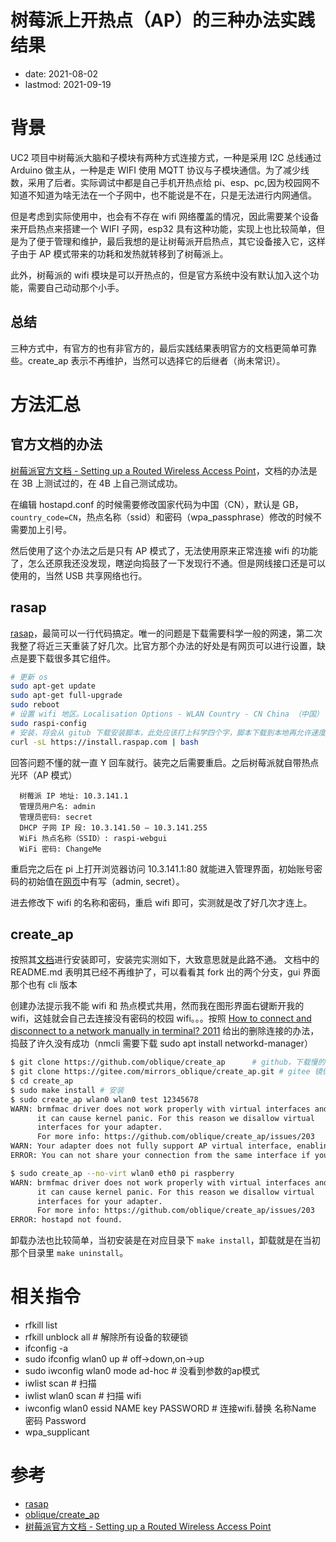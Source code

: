 # 树莓派上开热点（AP）的三种办法实践结果
- date: 2021-08-02
- lastmod: 2021-09-19

# 背景
UC2 项目中树莓派大脑和子模块有两种方式连接方式，一种是采用 I2C 总线通过 Arduino 做主从，一种是走 WIFI 使用 MQTT 协议与子模块通信。为了减少线数，采用了后者。实际调试中都是自己手机开热点给 pi、esp、pc,因为校园网不知道不知道为啥无法在一个子网中，也不能说是不在，只是无法进行内网通信。

但是考虑到实际使用中，也会有不存在 wifi 网络覆盖的情况，因此需要某个设备来开启热点来搭建一个 WIFI 子网，esp32 具有这种功能，实现上也比较简单，但是为了便于管理和维护，最后我想的是让树莓派开启热点，其它设备接入它，这样子由于 AP 模式带来的功耗和发热就转移到了树莓派上。

此外，树莓派的 wifi 模块是可以开热点的，但是官方系统中没有默认加入这个功能，需要自己动动那个小手。

## 总结
三种方式中，有官方的也有非官方的，最后实践结果表明官方的文档更简单可靠些。create_ap 表示不再维护，当然可以选择它的后继者（尚未常识）。

# 方法汇总
## 官方文档的办法
[树莓派官方文档 - Setting up a Routed Wireless Access Point](https://www.raspberrypi.org/documentation/computers/configuration.html#setting-up-a-routed-wireless-access-point)，文档的办法是在 3B 上测试过的，在 4B 上自己测试成功。

在编辑 hostapd.conf 的时候需要修改国家代码为中国（CN），默认是 GB，`country_code=CN`，热点名称（ssid）和密码（wpa_passphrase）修改的时候不需要加上引号。

然后使用了这个办法之后是只有 AP 模式了，无法使用原来正常连接 wifi 的功能了，怎么还原我还没发现，瞎逆向捣鼓了一下发现行不通。但是网线接口还是可以使用的，当然 USB 共享网络也行。

## rasap
[rasap](https://raspap.com/#quick)，最简可以一行代码搞定。唯一的问题是下载需要科学一般的网速，第二次我整了将近三天重装了好几次。比官方那个办法的好处是有网页可以进行设置，缺点是要下载很多其它组件。

```bash
# 更新 os
sudo apt-get update
sudo apt-get full-upgrade
sudo reboot
# 设置 wifi 地区。Localisation Options - WLAN Country - CN China （中国）
sudo raspi-config
# 安装，将会从 gitub 下载安装脚本，此处应该打上科学四个字，脚本下载到本地再允许速度也不会上涨，因为脚本也会从 github 上下载不少的东西，这个办法极其考验科学的网速
curl -sL https://install.raspap.com | bash
```

回答问题不懂的就一直 Y 回车就行。装完之后需要重启。之后树莓派就自带热点光环（AP 模式）

      树莓派 IP 地址: 10.3.141.1
      管理员用户名: admin
      管理员密码: secret
      DHCP 子网 IP 段: 10.3.141.50 — 10.3.141.255
      WiFi 热点名称（SSID）: raspi-webgui
      WiFi 密码: ChangeMe

重启完之后在 pi 上打开浏览器访问 10.3.141.1:80 就能进入管理界面，初始账号密码的初始值在[网页](https://raspap.com/#quick)中有写（admin, secret）。

进去修改下 wifi 的名称和密码，重启 wifi 即可，实测就是改了好几次才连上。




## create_ap
按照其[文档](https://github.com/oblique/create_ap)进行安装即可，安装完实测如下，大致意思就是此路不通。
文档中的 README.md 表明其已经不再维护了，可以看看其 fork 出的两个分支，gui 界面那个也有 cli 版本

创建办法提示我不能 wifi 和 热点模式共用，然而我在图形界面右键断开我的 wifi，这娃就会自己去连接没有密码的校园 wifi。。。按照 [How to connect and disconnect to a network manually in terminal? 2011](https://askubuntu.com/questions/16584/how-to-connect-and-disconnect-to-a-network-manually-in-terminal/16588#16588?newreg=703745661aba401084b71d852ee5b7da) 给出的删除连接的办法，捣鼓了许久没有成功（nmcli 需要下载 sudo apt install networkd-manager）

```bash
$ git clone https://github.com/oblique/create_ap      # github，下载慢的话用下一个
$ git clone https://gitee.com/mirrors_oblique/create_ap.git # gitee 镜像
$ cd create_ap
$ sudo make install # 安装
$ sudo create_ap wlan0 wlan0 test 12345678
WARN: brmfmac driver does not work properly with virtual interfaces and
      it can cause kernel panic. For this reason we disallow virtual
      interfaces for your adapter.
      For more info: https://github.com/oblique/create_ap/issues/203
WARN: Your adapter does not fully support AP virtual interface, enabling --no-virt
ERROR: You can not share your connection from the same interface if you are using --no-virt option.

$ sudo create_ap --no-virt wlan0 eth0 pi raspberry
WARN: brmfmac driver does not work properly with virtual interfaces and
      it can cause kernel panic. For this reason we disallow virtual
      interfaces for your adapter.
      For more info: https://github.com/oblique/create_ap/issues/203
ERROR: hostapd not found.
```
卸载办法也比较简单，当初安装是在对应目录下 `make install`，卸载就是在当初那个目录里 `make uninstall`。

# 相关指令

- rfkill list
- rfkill unblock all    # 解除所有设备的软硬锁
- ifconfig -a
- sudo ifconfig wlan0 up # off->down,on->up 
- sudo iwconfig wlan0 mode ad-hoc # 没看到参数的ap模式
- iwlist scan     # 扫描 
- iwlist wlan0 scan # 扫描 wifi
- iwconfig wlan0 essid NAME key PASSWORD # 连接wifi.替换 名称Name 密码 Password
- wpa_supplicant

# 参考
- [rasap](https://raspap.com/#quick)
- [oblique/create_ap](https://github.com/oblique/create_ap)
- [树莓派官方文档 - Setting up a Routed Wireless Access Point](https://www.raspberrypi.org/documentation/computers/configuration.html#setting-up-a-routed-wireless-access-point)
